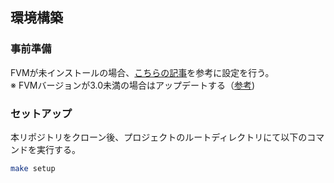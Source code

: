 ## 環境構築

### 事前準備
FVMが未インストールの場合、[こちらの記事](https://zenn.dev/altiveinc/articles/flutter-version-management)を参考に設定を行う。  
※ FVMバージョンが3.0未満の場合はアップデートする（[参考](https://zenn.dev/altiveinc/articles/flutter-version-management-3))

### セットアップ
本リポジトリをクローン後、プロジェクトのルートディレクトリにて以下のコマンドを実行する。
```bash
make setup
```
